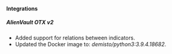 
#### Integrations
##### AlienVault OTX v2
- Added support for relations between indicators.
- Updated the Docker image to: *demisto/python3:3.9.4.18682*.